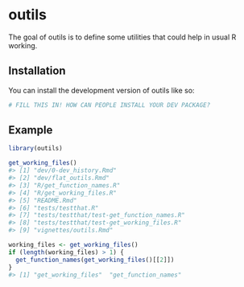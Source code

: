 
<!-- README.md is generated from README.Rmd. Please edit that file -->

# outils

<!-- badges: start -->
<!-- badges: end -->

The goal of outils is to define some utilities that could help in usual
R working.

## Installation

You can install the development version of outils like so:

``` r
# FILL THIS IN! HOW CAN PEOPLE INSTALL YOUR DEV PACKAGE?
```

## Example

``` r
library(outils)

get_working_files()
#> [1] "dev/0-dev_history.Rmd"                   
#> [2] "dev/flat_outils.Rmd"                     
#> [3] "R/get_function_names.R"                  
#> [4] "R/get_working_files.R"                   
#> [5] "README.Rmd"                              
#> [6] "tests/testthat.R"                        
#> [7] "tests/testthat/test-get_function_names.R"
#> [8] "tests/testthat/test-get_working_files.R" 
#> [9] "vignettes/outils.Rmd"

working_files <- get_working_files()
if (length(working_files) > 1) {
  get_function_names(get_working_files()[[2]])
}
#> [1] "get_working_files"  "get_function_names"
```
